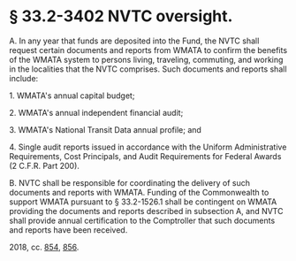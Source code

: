 # § 33.2-3402 NVTC oversight.

<p>A. In any year that funds are deposited into the Fund, the NVTC shall request certain documents and reports from WMATA to confirm the benefits of the WMATA system to persons living, traveling, commuting, and working in the localities that the NVTC comprises. Such documents and reports shall include:</p><p>1. WMATA's annual capital budget;</p><p>2. WMATA's annual independent financial audit;</p><p>3. WMATA's National Transit Data annual profile; and</p><p>4. Single audit reports issued in accordance with the Uniform Administrative Requirements, Cost Principals, and Audit Requirements for Federal Awards (2 C.F.R. Part 200).</p><p>B. NVTC shall be responsible for coordinating the delivery of such documents and reports with WMATA. Funding of the Commonwealth to support WMATA pursuant to § 33.2-1526.1 shall be contingent on WMATA providing the documents and reports described in subsection A, and NVTC shall provide annual certification to the Comptroller that such documents and reports have been received.</p><p>2018, cc. <a href='http://lis.virginia.gov/cgi-bin/legp604.exe?181+ful+CHAP0854'>854</a>, <a href='http://lis.virginia.gov/cgi-bin/legp604.exe?181+ful+CHAP0856'>856</a>.</p>